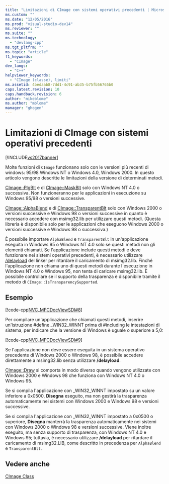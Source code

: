 ```yaml
---
title: "Limitazioni di CImage con sistemi operativi precedenti | Microsoft Docs"
ms.custom: ""
ms.date: "12/05/2016"
ms.prod: "visual-studio-dev14"
ms.reviewer: ""
ms.suite: ""
ms.technology: 
  - "devlang-cpp"
ms.tgt_pltfrm: ""
ms.topic: "article"
f1_keywords: 
  - "CImage"
dev_langs: 
  - "C++"
helpviewer_keywords: 
  - "CImage (classe), limiti"
ms.assetid: 4bedaab8-7dd1-4c91-ab35-b75fb56765b0
caps.latest.revision: 10
caps.handback.revision: 6
author: "mikeblome"
ms.author: "mblome"
manager: "ghogen"
---
```

# Limitazioni di CImage con sistemi operativi precedenti
[!INCLUDE[vs2017banner](../assembler/inline/includes/vs2017banner.md)]

Molte funzioni di `CImage` funzionano solo con le versioni più recenti di windows: 95\/98 Windows NT o Windows 4.0, Windows 2000.  In questo articolo vengono descritte le limitazioni della versione di determinati metodi.  
  
 [CImage::PlgBlt](../Topic/CImage::PlgBlt.md) e di [CImage::MaskBlt](../Topic/CImage::MaskBlt.md) solo con Windows NT 4.0 o successiva.  Non funzioneranno per le applicazioni in esecuzione su Windows 95\/98 o versioni successive.  
  
 [CImage::AlphaBlend](../Topic/CImage::AlphaBlend.md) e di [CImage::TransparentBlt](../Topic/CImage::TransparentBlt.md) solo con Windows 2000 o versioni successive e Windows 98 o versioni successive in quanto è necessario accedere con msimg32.lib per utilizzare questi metodi. \(Questa libreria è disponibile solo per le applicazioni che eseguono Windows 2000 o versioni successive e Windows 98 o successiva.\)  
  
 È possibile importare `AlphaBlend` e `TransparentBlt` in un'applicazione eseguita in Windows 95 o Windows NT 4.0 solo se questi metodi non gli elementi chiamati.  Se l'applicazione include questi metodi e deve funzionare nei sistemi operativi precedenti, è necessario utilizzare [\/delayload](../build/reference/delayload-delay-load-import.md) del linker per ritardare il caricamento di msimg32.lib.  Finché l'applicazione non chiama uno di questi metodi durante l'esecuzione in Windows NT 4.0 o Windows 95, non tenta di caricare msimg32.lib.  È possibile controllare se il supporto della trasparenza è disponibile tramite il metodo di `CImage::IsTransparencySupported`.  
  
## Esempio  
 [!code-cpp[NVC_MFCDocViewSDI#8](../mfc/codesnippet/CPP/cimage-limitations-with-earlier-operating-systems_1.cpp)]  
  
 Per compilare un'applicazione che chiamati questi metodi, inserire un'istruzione \#define \_WIN32\_WINNT prima di \#including le intestazioni di sistema, per indicare che la versione di Windows è uguale o superiore a 5,0:  
  
 [!code-cpp[NVC_MFCDocViewSDI#9](../mfc/codesnippet/CPP/cimage-limitations-with-earlier-operating-systems_2.h)]  
  
 Se l'applicazione non deve essere eseguita in un sistema operativo precedente di Windows 2000 o Windows 98, è possibile accedere direttamente a msimg32.lib senza utilizzare **\/delayload**.  
  
 [CImage::Draw](../Topic/CImage::Draw.md) si comporta in modo diverso quando vengono utilizzate con Windows 2000 e Windows 98 che funziona con Windows NT 4.0 o Windows 95.  
  
 Se si compila l'applicazione con \_WIN32\_WINNT impostato su un valore inferiore a 0x0500, **Disegna** eseguito, ma non gestirà la trasparenza automaticamente nei sistemi con Windows 2000 e Windows 98 e versioni successive.  
  
 Se si compila l'applicazione con \_WIN32\_WINNT impostato a 0x0500 o superiore, **Disegna** manterrà la trasparenza automaticamente nei sistemi con Windows 2000 o Windows 98 e versioni successive.  Viene inoltre eseguito, ma senza supporto di trasparenza, con Windows NT 4.0 e Windows 95; tuttavia, è necessario utilizzare **\/delayload** per ritardare il caricamento di msimg32.LIB, come descritto in precedenza per `AlphaBlend` e `TransparentBlt`.  
  
## Vedere anche  
 [CImage Class](../atl-mfc-shared/reference/cimage-class.md)